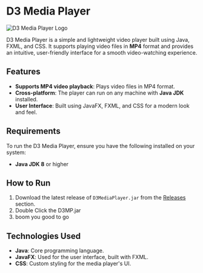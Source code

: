 # D3 Media Player

![D3 Media Player Logo](https://i.postimg.cc/wjxXzZrc/D3MPmain.png)

D3 Media Player is a simple and lightweight video player built using Java, FXML, and CSS. It supports playing video files in **MP4** format and provides an intuitive, user-friendly interface for a smooth video-watching experience.

## Features

- **Supports MP4 video playback**: Plays video files in MP4 format.
- **Cross-platform**: The player can run on any machine with **Java JDK** installed.
- **User Interface**: Built using JavaFX, FXML, and CSS for a modern look and feel.

## Requirements

To run the D3 Media Player, ensure you have the following installed on your system:

- **Java JDK 8** or higher
## How to Run

1. Download the latest release of `D3MediaPlayer.jar` from the [Releases](https://github.com/tamimrijan/D3MediaPlayer/releases/tag/ver01) section.
2. Double Click the D3MP.jar
3. boom you good to go
## Technologies Used

- **Java**: Core programming language.
- **JavaFX**: Used for the user interface, built with FXML.
- **CSS**: Custom styling for the media player's UI.
